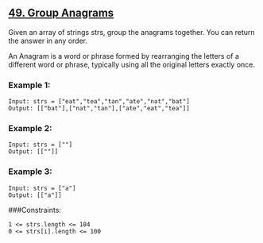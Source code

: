 ## [49. Group Anagrams](https://leetcode.com/problems/group-anagrams/)

Given an array of strings strs, group the anagrams together. You can return the answer in any order.

An Anagram is a word or phrase formed by rearranging the letters of a different word or phrase, typically using all the original letters exactly once.

 

### Example 1:
```
Input: strs = ["eat","tea","tan","ate","nat","bat"]
Output: [["bat"],["nat","tan"],["ate","eat","tea"]]
```
### Example 2:
```
Input: strs = [""]
Output: [[""]]
```
### Example 3:
```
Input: strs = ["a"]
Output: [["a"]]
 ```

###Constraints:
```
1 <= strs.length <= 104
0 <= strs[i].length <= 100
```
